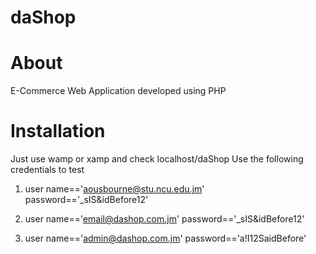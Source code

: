 # daShop


# About
E-Commerce Web Application developed using PHP

# Installation
Just use wamp or xamp and check localhost/daShop
Use the following credentials to test 

1. user name=='aousbourne@stu.ncu.edu.jm'
   password=='_sIS&idBefore12'

2. user name=='email@dashop.com.jm'
   password=='_sIS&idBefore12'

3. user name=='admin@dashop.com.jm'
   password=='a!I12SaidBefore'
